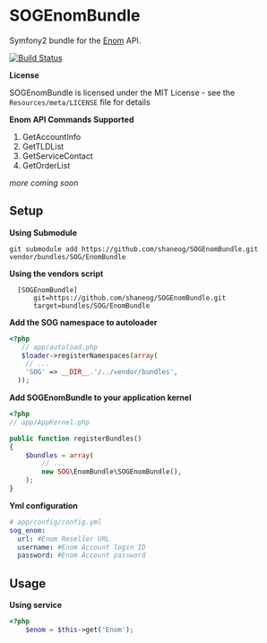 # SOGEnomBundle
Symfony2 bundle for the [Enom](http://www.enom.com/resellers/api-reseller.aspx) API.

[![Build Status](https://secure.travis-ci.org/shaneog/SOGEnomBundle.png)](http://travis-ci.org/shaneog/SOGEnomBundle)

**License**

SOGEnomBundle is licensed under the MIT License - see the `Resources/meta/LICENSE` file for details

**Enom API Commands Supported**

1. GetAccountInfo
2. GetTLDList
3. GetServiceContact
4. GetOrderList

*more coming soon*


## Setup
**Using Submodule**

    git submodule add https://github.com/shaneog/SOGEnomBundle.git vendor/bundles/SOG/EnomBundle
**Using the vendors script**

      [SOGEnomBundle]
          git=https://github.com/shaneog/SOGEnomBundle.git
          target=bundles/SOG/EnomBundle
**Add the SOG namespace to autoloader**

``` php
<?php
   // app/autoload.php
   $loader->registerNamespaces(array(
    // ...
    'SOG' => __DIR__.'/../vendor/bundles',
  ));
```
**Add SOGEnomBundle to your application kernel**

``` php
<?php
// app/AppKernel.php

public function registerBundles()
{
    $bundles = array(
        // ...
        new SOG\EnomBundle\SOGEnomBundle(),
    );
}
```
**Yml configuration**

``` yml
# app/config/config.yml
sog_enom:
  url: #Enom Reseller URL
  username: #Enom Account login ID
  password: #Enom Account password
```
## Usage

**Using service**

``` php
<?php
    $enom = $this->get('Enom');
```